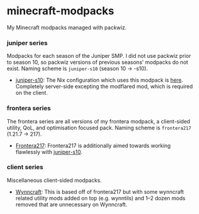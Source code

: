 # minecraft-modpacks
My Minecraft modpacks managed with packwiz.

### juniper series
Modpacks for each season of the Juniper SMP. I did not use packwiz prior to season 10, so packwiz versions of previous seasons' modpacks do not exist. Naming scheme is `juniper-s10` (season 10 -> -s10).

- [juniper-s10](./juniper-s10): The Nix configuration which uses this modpack is [here](https://github.com/orangci/dots/blob/master/modules/server/minecraft/servers/juniper/season-10.nix). Completely server-side excepting the modflared mod, which is required on the client.

### frontera series
The frontera series are all versions of my frontera modpack, a client-sided utility, QoL, and optimisation focused pack. Naming scheme is `frontera217` (1.21.7 -> 217).

- [Frontera217](./frontera217): Frontera217 is additionally aimed towards working flawlessly with [juniper-s10](./juniper-s10).

### client series
Miscellaneous client-sided modpacks.

- [Wynncraft](./wynncraft): This is based off of frontera217 but with some wynncraft related utility mods added on top (e.g. wynntils) and 1–2 dozen mods removed that are unnecessary on Wynncraft.

<!-- ### server series
Miscellaneous server-sided modpacks. -->